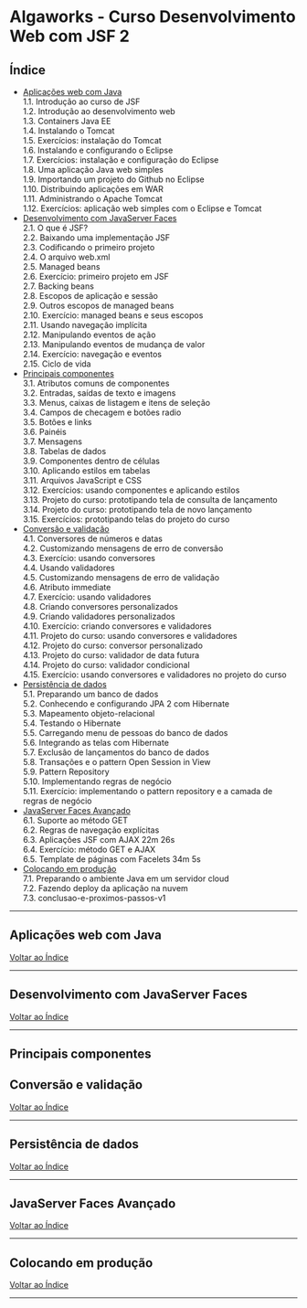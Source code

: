 # Algaworks - Curso Desenvolvimento Web com JSF 2

## <a name="indice">Índice</a>

- [Aplicações web com Java](#parte1)  
    1.1. Introdução ao curso de JSF  
	1.2. Introdução ao desenvolvimento web  
	1.3. Containers Java EE  
	1.4. Instalando o Tomcat  
	1.5. Exercícios: instalação do Tomcat  
	1.6. Instalando e configurando o Eclipse  
	1.7. Exercícios: instalação e configuração do Eclipse  
	1.8. Uma aplicação Java web simples  
	1.9. Importando um projeto do Github no Eclipse  
	1.10. Distribuindo aplicações em WAR  
	1.11. Administrando o Apache Tomcat  
	1.12. Exercícios: aplicação web simples com o Eclipse e Tomcat  
- [Desenvolvimento com JavaServer Faces](#parte2)  
    2.1. O que é JSF?  
	2.2. Baixando uma implementação JSF  
	2.3. Codificando o primeiro projeto  
	2.4. O arquivo web.xml  
	2.5. Managed beans  
	2.6. Exercício: primeiro projeto em JSF  
	2.7. Backing beans  
	2.8. Escopos de aplicação e sessão  
	2.9. Outros escopos de managed beans  
	2.10. Exercício: managed beans e seus escopos  
	2.11. Usando navegação implícita  
	2.12. Manipulando eventos de ação  
	2.13. Manipulando eventos de mudança de valor  
	2.14. Exercício: navegação e eventos  
	2.15. Ciclo de vida  
- [Principais componentes](#parte3)  
	3.1. Atributos comuns de componentes  
	3.2. Entradas, saídas de texto e imagens  
	3.3. Menus, caixas de listagem e itens de seleção  
	3.4. Campos de checagem e botões radio  
	3.5. Botões e links  
	3.6. Painéis  
	3.7. Mensagens  
	3.8. Tabelas de dados  
	3.9. Componentes dentro de células  
	3.10. Aplicando estilos em tabelas  
	3.11. Arquivos JavaScript e CSS  
	3.12. Exercícios: usando componentes e aplicando estilos  
	3.13. Projeto do curso: prototipando tela de consulta de lançamento  
	3.14. Projeto do curso: prototipando tela de novo lançamento  
	3.15. Exercícios: prototipando telas do projeto do curso  
- [Conversão e validação](#parte4)  
	4.1. Conversores de números e datas  
	4.2. Customizando mensagens de erro de conversão  
	4.3. Exercício: usando conversores  
	4.4. Usando validadores  
	4.5. Customizando mensagens de erro de validação  
	4.6. Atributo immediate  
	4.7. Exercício: usando validadores  
	4.8. Criando conversores personalizados  
	4.9. Criando validadores personalizados  
	4.10. Exercício: criando conversores e validadores  
	4.11. Projeto do curso: usando conversores e validadores  
	4.12. Projeto do curso: conversor personalizado  
	4.13. Projeto do curso: validador de data futura  
	4.14. Projeto do curso: validador condicional  
	4.15. Exercício: usando conversores e validadores no projeto do curso  
- [Persistência de dados](#parte5)  
	5.1. Preparando um banco de dados  
	5.2. Conhecendo e configurando JPA 2 com Hibernate  
	5.3. Mapeamento objeto-relacional  
	5.4. Testando o Hibernate  
	5.5. Carregando menu de pessoas do banco de dados  
	5.6. Integrando as telas com Hibernate  
	5.7. Exclusão de lançamentos do banco de dados  
	5.8. Transações e o pattern Open Session in View  
	5.9. Pattern Repository  
	5.10. Implementando regras de negócio  
	5.11. Exercício: implementando o pattern repository e a camada de regras de negócio  
- [JavaServer Faces Avançado](#parte6)  
    6.1. Suporte ao método GET  
	6.2. Regras de navegação explícitas  
	6.3. Aplicações JSF com AJAX 22m 26s  
	6.4. Exercício: método GET e AJAX  
	6.5. Template de páginas com Facelets 34m 5s  
- [Colocando em produção](#parte7)  
	7.1. Preparando o ambiente Java em um servidor cloud  
	7.2. Fazendo deploy da aplicação na nuvem  
	7.3. conclusao-e-proximos-passos-v1  

---

## <a name="parte1">Aplicações web com Java</a>


[Voltar ao Índice](#indice)

---

## <a name="parte2">Desenvolvimento com JavaServer Faces</a>


[Voltar ao Índice](#indice)

---

## <a name="parte3">Principais componentes</a>

## <a name="parte4">Conversão e validação</a>

[Voltar ao Índice](#indice)

---

## <a name="parte5">Persistência de dados</a>

[Voltar ao Índice](#indice)

---

## <a name="parte6">JavaServer Faces Avançado</a>

[Voltar ao Índice](#indice)

---

## <a name="parte7">Colocando em produção</a>

[Voltar ao Índice](#indice)

---